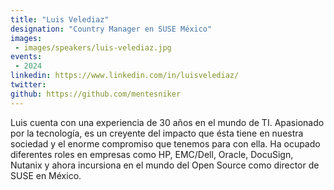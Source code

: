 ```yaml
---
title: "Luis Velediaz"
designation: "Country Manager en SUSE México"
images:
 - images/speakers/luis-velediaz.jpg
events:
 - 2024
linkedin: https://www.linkedin.com/in/luisvelediaz/
twitter: 
github: https://github.com/mentesniker
---
```


Luis cuenta con una experiencia de 30 años en el mundo de TI. Apasionado por la tecnología, es un creyente del impacto que ésta tiene en nuestra sociedad y el enorme compromiso que tenemos para con ella. Ha ocupado diferentes roles en empresas como HP, EMC/Dell, Oracle, DocuSign, Nutanix y ahora incursiona en el mundo del Open Source como director de SUSE en México.
